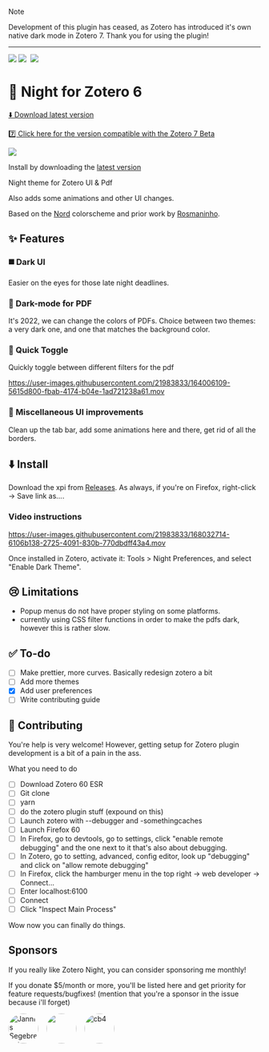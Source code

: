 > [!NOTE]
> Development of this plugin has ceased, as Zotero has introduced it's own native dark mode in Zotero 7.
> Thank you for using the plugin!

___

[![](https://img.shields.io/badge/%E2%AC%87-download-brightgreen)](https://github.com/tefkah/zotero-night/releases/latest/download/night.xpi) ![](https://img.shields.io/github/v/release/tefkah/zotero-night?label=version) ![]() ![](https://img.shields.io/github/downloads/tefkah/zotero-night/latest/total?color=blue) 
# 🌌 Night for Zotero 6

[⬇️ Download latest version](https://github.com/tefkah/zotero-night/releases/latest/download/night.xpi)

[7️⃣ Click here for the version compatible with the Zotero 7 Beta](https://github.com/tefkah/zotero-night/tree/zotero-7)

![](./IMG-20220419-WA0000.jpg)

Install by downloading the [latest version](https://github.com/ThomasFKJorna/zotero-night/releases/latest)

Night theme for Zotero UI &amp; Pdf

Also adds some animations and other UI changes.

Based on the [Nord](https://github.com/arcticicestudio/nord) colorscheme and prior work by [Rosmaninho](https://github.com/Rosmaninho/Zotero-Dark-Theme).

## ✨ Features

### ◼️ Dark UI

Easier on the eyes for those late night deadlines.

### 🌚 Dark-mode for PDF

It's 2022, we can change the colors of PDFs.
Choice between two themes: a very dark one, and one that matches the background color.

### 🔁 Quick Toggle

Quickly toggle between different filters for the pdf

https://user-images.githubusercontent.com/21983833/164006109-5615d800-fbab-4174-b04e-1ad721238a61.mov

### 🌊 Miscellaneous UI improvements

Clean up the tab bar, add some animations here and there, get rid of all the borders.

## ⬇️ Install

Download the xpi from [Releases](https://github.com/ThomasFKJorna/zotero-night/releases). As always, if you're on Firefox, right-click -> Save link as....

### Video instructions

https://user-images.githubusercontent.com/21983833/168032714-6106b138-2725-4091-830b-770dbdff43a4.mov

Once installed in Zotero, activate it: Tools > Night Preferences, and select "Enable Dark Theme".

## 😢 Limitations

- Popup menus do not have proper styling on some platforms.
- currently using CSS filter functions in order to make the pdfs dark, however this is rather slow. 


## ✅ To-do
- [ ] Make prettier, more curves. Basically redesign zotero a bit
- [ ] Add more themes
- [x] Add user preferences
- [ ] Write contributing guide

## 💪 Contributing

You're help is very welcome!
However, getting setup for Zotero plugin development is a bit of a pain in the ass.

What you need to do

- [ ] Download Zotero 60 ESR
- [ ] Git clone
- [ ] yarn
- [ ] do the zotero plugin stuff (expound on this)
- [ ] Launch zotero with --debugger and -somethingcaches
- [ ] Launch Firefox 60
- [ ] In Firefox, go to devtools, go to settings, click "enable remote debugging" and the one next to it that's also about debugging.
- [ ] In Zotero, go to setting, advanced, config editor, look up "debugging" and click on "allow remote debugging"
- [ ] In Firefox, click the hamburger menu in the top right -> web developer -> Connect...
- [ ] Enter localhost:6100
- [ ] Connect
- [ ] Click "Inspect Main Process"

Wow now you can finally do things.


## Sponsors

If you really like Zotero Night, you can consider sponsoring me monthly! 

If you donate $5/month or more, you'll be listed here and get priority for feature requests/bugfixes! (mention that you're a sponsor in the issue because i'll forget)

<!-- sponsors --><a href="https://github.com/queitsch"><img src="https://github.com/queitsch.png" style="border-radius: 50%; margin-right: 1rem" width="60px" alt="Jannis Segebrecht" /></a><a href="https://github.com/eunosm3"><img src="https://github.com/eunosm3.png" style="border-radius: 50%; margin-right: 1rem" width="60px" alt="" /></a><a href="https://github.com/cb4"><img src="https://github.com/cb4.png" style="border-radius: 50%; margin-right: 1rem" width="60px" alt="cb4" /></a><!-- sponsors -->
